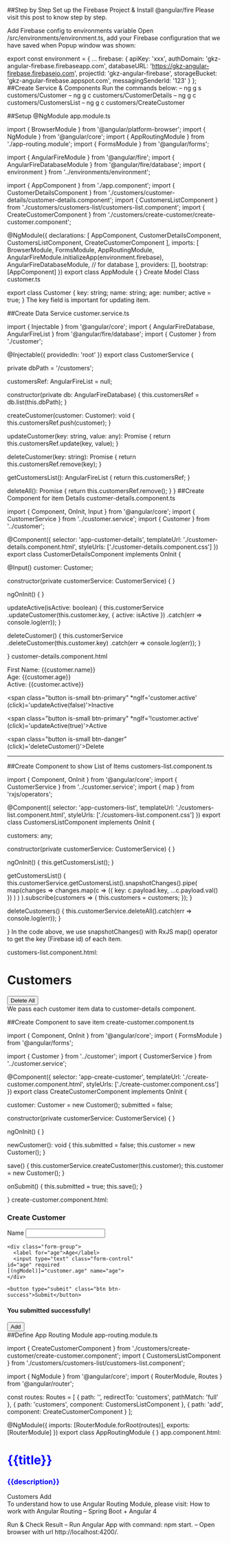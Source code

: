 ##Step by Step
Set up the Firebase Project & Install @angular/fire
Please visit this post to know step by step.

Add Firebase config to environments variable
Open /src/environments/environment.ts, add your Firebase configuration that we have saved when Popup window was shown:

export const environment = {
  ...
  firebase: {
    apiKey: 'xxx',
    authDomain: 'gkz-angular-firebase.firebaseapp.com',
    databaseURL: 'https://gkz-angular-firebase.firebaseio.com',
    projectId: 'gkz-angular-firebase',
    storageBucket: 'gkz-angular-firebase.appspot.com',
    messagingSenderId: '123'
  }
};
##Create Service & Components
Run the commands below:
– ng g s customers/Customer
– ng g c customers/CustomerDetails
– ng g c customers/CustomersList
– ng g c customers/CreateCustomer

##Setup @NgModule
app.module.ts

import { BrowserModule } from '@angular/platform-browser';
import { NgModule } from '@angular/core';
import { AppRoutingModule } from './app-routing.module';
import { FormsModule } from '@angular/forms';
 
import { AngularFireModule } from '@angular/fire';
import { AngularFireDatabaseModule } from '@angular/fire/database';
import { environment } from '../environments/environment';
 
import { AppComponent } from './app.component';
import { CustomerDetailsComponent } from './customers/customer-details/customer-details.component';
import { CustomersListComponent } from './customers/customers-list/customers-list.component';
import { CreateCustomerComponent } from './customers/create-customer/create-customer.component';
 
@NgModule({
  declarations: [
    AppComponent,
    CustomerDetailsComponent,
    CustomersListComponent,
    CreateCustomerComponent
  ],
  imports: [
    BrowserModule,
    FormsModule,
    AppRoutingModule,
    AngularFireModule.initializeApp(environment.firebase),
    AngularFireDatabaseModule, // for database
  ],
  providers: [],
  bootstrap: [AppComponent]
})
export class AppModule { }
Create Model Class
customer.ts

export class Customer {
  key: string;
  name: string;
  age: number;
  active = true;
}
The key field is important for updating item.

##Create Data Service
customer.service.ts

import { Injectable } from '@angular/core';
import { AngularFireDatabase, AngularFireList } from '@angular/fire/database';
import { Customer } from './customer';
 
@Injectable({
  providedIn: 'root'
})
export class CustomerService {
 
  private dbPath = '/customers';
 
  customersRef: AngularFireList<Customer> = null;
 
  constructor(private db: AngularFireDatabase) {
    this.customersRef = db.list(this.dbPath);
  }
 
  createCustomer(customer: Customer): void {
    this.customersRef.push(customer);
  }
 
  updateCustomer(key: string, value: any): Promise<void> {
    return this.customersRef.update(key, value);
  }
 
  deleteCustomer(key: string): Promise<void> {
    return this.customersRef.remove(key);
  }
 
  getCustomersList(): AngularFireList<Customer> {
    return this.customersRef;
  }
 
  deleteAll(): Promise<void> {
    return this.customersRef.remove();
  }
}
##Create Component for item Details
customer-details.component.ts

import { Component, OnInit, Input } from '@angular/core';
import { CustomerService } from '../customer.service';
import { Customer } from '../customer';
 
@Component({
  selector: 'app-customer-details',
  templateUrl: './customer-details.component.html',
  styleUrls: ['./customer-details.component.css']
})
export class CustomerDetailsComponent implements OnInit {
 
  @Input() customer: Customer;
 
  constructor(private customerService: CustomerService) { }
 
  ngOnInit() {
  }
 
  updateActive(isActive: boolean) {
    this.customerService
      .updateCustomer(this.customer.key, { active: isActive })
      .catch(err => console.log(err));
  }
 
  deleteCustomer() {
    this.customerService
      .deleteCustomer(this.customer.key)
      .catch(err => console.log(err));
  }
 
}
customer-details.component.html

<div *ngIf="customer">
  <div>
    <label>First Name: </label> {{customer.name}}
  </div>
  <div>
    <label>Age: </label> {{customer.age}}
  </div>
  <div>
    <label>Active: </label> {{customer.active}}
  </div>
 
  <span class="button is-small btn-primary" *ngIf='customer.active' (click)='updateActive(false)'>Inactive</span>
 
  <span class="button is-small btn-primary" *ngIf='!customer.active' (click)='updateActive(true)'>Active</span>
 
  <span class="button is-small btn-danger" (click)='deleteCustomer()'>Delete</span>
 
  <hr/>
</div>
##Create Component to show List of Items
customers-list.component.ts

import { Component, OnInit } from '@angular/core';
import { CustomerService } from '../customer.service';
import { map } from 'rxjs/operators';
 
@Component({
  selector: 'app-customers-list',
  templateUrl: './customers-list.component.html',
  styleUrls: ['./customers-list.component.css']
})
export class CustomersListComponent implements OnInit {
 
  customers: any;
 
  constructor(private customerService: CustomerService) { }
 
  ngOnInit() {
    this.getCustomersList();
  }
 
  getCustomersList() {
    this.customerService.getCustomersList().snapshotChanges().pipe(
      map(changes =>
        changes.map(c =>
          ({ key: c.payload.key, ...c.payload.val() })
        )
      )
    ).subscribe(customers => {
      this.customers = customers;
    });
  }
 
  deleteCustomers() {
    this.customerService.deleteAll().catch(err => console.log(err));
  }
 
}
In the code above, we use snapshotChanges() with RxJS map() operator to get the key (Firebase id) of each item.

customers-list.component.html:

<h1>Customers</h1>
<div *ngFor="let customer of customers" style="width: 300px;">
  <app-customer-details [customer]='customer'></app-customer-details>
</div>
<div style="margin-top:20px;">
  <button type="button" class="button btn-danger" (click)='deleteCustomers()'>Delete All</button>
</div>
We pass each customer item data to customer-details component.

##Create Component to save item
create-customer.component.ts

import { Component, OnInit } from '@angular/core';
import { FormsModule } from '@angular/forms';
 
import { Customer } from '../customer';
import { CustomerService } from '../customer.service';
 
@Component({
  selector: 'app-create-customer',
  templateUrl: './create-customer.component.html',
  styleUrls: ['./create-customer.component.css']
})
export class CreateCustomerComponent implements OnInit {
 
  customer: Customer = new Customer();
  submitted = false;
 
  constructor(private customerService: CustomerService) { }
 
  ngOnInit() {
  }
 
  newCustomer(): void {
    this.submitted = false;
    this.customer = new Customer();
  }
 
  save() {
    this.customerService.createCustomer(this.customer);
    this.customer = new Customer();
  }
 
  onSubmit() {
    this.submitted = true;
    this.save();
  }
 
}
create-customer.component.html:

<h3>Create Customer</h3>
<div [hidden]="submitted" style="width: 300px;">
  <form (ngSubmit)="onSubmit()">
    <div class="form-group">
      <label for="name">Name</label>
      <input type="text" class="form-control" id="name" required [(ngModel)]="customer.name" name="name">
    </div>
 
    <div class="form-group">
      <label for="age">Age</label>
      <input type="text" class="form-control" id="age" required [(ngModel)]="customer.age" name="age">
    </div>
 
    <button type="submit" class="btn btn-success">Submit</button>
  </form>
</div>
 
<div [hidden]="!submitted">
  <h4>You submitted successfully!</h4>
  <button class="btn btn-success" (click)="newCustomer()">Add</button>
</div>
##Define App Routing Module
app-routing.module.ts

import { CreateCustomerComponent } from './customers/create-customer/create-customer.component';
import { CustomersListComponent } from './customers/customers-list/customers-list.component';
 
import { NgModule } from '@angular/core';
import { RouterModule, Routes } from '@angular/router';
 
const routes: Routes = [
  { path: '', redirectTo: 'customers', pathMatch: 'full' },
  { path: 'customers', component: CustomersListComponent },
  { path: 'add', component: CreateCustomerComponent }
];
 
@NgModule({
  imports: [RouterModule.forRoot(routes)],
  exports: [RouterModule]
})
export class AppRoutingModule { }
app.component.html:

<div class="container-fluid">
  <div style="color: blue;">
    <h1>{{title}}</h1>
    <h3>{{description}}</h3>
  </div>
 
  <nav>
    <a routerLink="customers" class="btn btn-primary active" role="button" routerLinkActive="active">Customers</a>
    <a routerLink="add" class="btn btn-primary active" role="button" routerLinkActive="active">Add</a>
  </nav>
  <router-outlet></router-outlet>
</div>
To understand how to use Angular Routing Module, please visit:
How to work with Angular Routing – Spring Boot + Angular 4

Run & Check Result
– Run Angular App with command: npm start.
– Open browser with url http://localhost:4200/.

